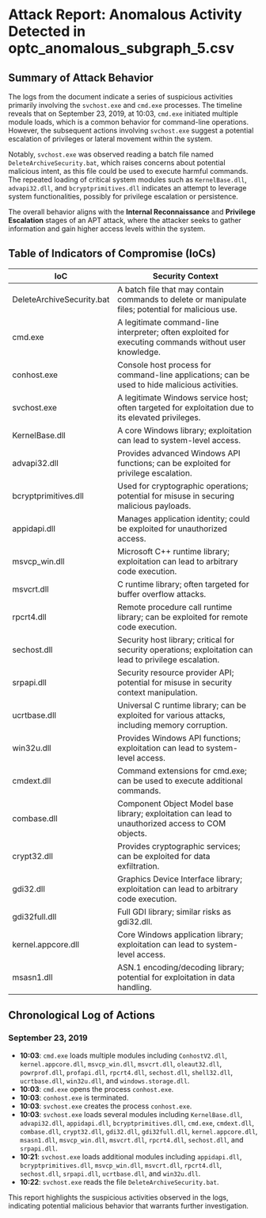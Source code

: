 # Attack Report: Anomalous Activity Detected in optc_anomalous_subgraph_5.csv

## Summary of Attack Behavior

The logs from the document indicate a series of suspicious activities primarily involving the `svchost.exe` and `cmd.exe` processes. The timeline reveals that on September 23, 2019, at 10:03, `cmd.exe` initiated multiple module loads, which is a common behavior for command-line operations. However, the subsequent actions involving `svchost.exe` suggest a potential escalation of privileges or lateral movement within the system.

Notably, `svchost.exe` was observed reading a batch file named `DeleteArchiveSecurity.bat`, which raises concerns about potential malicious intent, as this file could be used to execute harmful commands. The repeated loading of critical system modules such as `KernelBase.dll`, `advapi32.dll`, and `bcryptprimitives.dll` indicates an attempt to leverage system functionalities, possibly for privilege escalation or persistence.

The overall behavior aligns with the **Internal Reconnaissance** and **Privilege Escalation** stages of an APT attack, where the attacker seeks to gather information and gain higher access levels within the system.

## Table of Indicators of Compromise (IoCs)

| IoC                          | Security Context                                                                                     |
|------------------------------|------------------------------------------------------------------------------------------------------|
| DeleteArchiveSecurity.bat    | A batch file that may contain commands to delete or manipulate files; potential for malicious use.  |
| cmd.exe                      | A legitimate command-line interpreter; often exploited for executing commands without user knowledge.|
| conhost.exe                  | Console host process for command-line applications; can be used to hide malicious activities.        |
| svchost.exe                  | A legitimate Windows service host; often targeted for exploitation due to its elevated privileges.   |
| KernelBase.dll               | A core Windows library; exploitation can lead to system-level access.                               |
| advapi32.dll                 | Provides advanced Windows API functions; can be exploited for privilege escalation.                  |
| bcryptprimitives.dll         | Used for cryptographic operations; potential for misuse in securing malicious payloads.              |
| appidapi.dll                 | Manages application identity; could be exploited for unauthorized access.                           |
| msvcp_win.dll                | Microsoft C++ runtime library; exploitation can lead to arbitrary code execution.                    |
| msvcrt.dll                   | C runtime library; often targeted for buffer overflow attacks.                                      |
| rpcrt4.dll                   | Remote procedure call runtime library; can be exploited for remote code execution.                   |
| sechost.dll                  | Security host library; critical for security operations; exploitation can lead to privilege escalation.|
| srpapi.dll                   | Security resource provider API; potential for misuse in security context manipulation.              |
| ucrtbase.dll                 | Universal C runtime library; can be exploited for various attacks, including memory corruption.     |
| win32u.dll                   | Provides Windows API functions; exploitation can lead to system-level access.                        |
| cmdext.dll                   | Command extensions for cmd.exe; can be used to execute additional commands.                         |
| combase.dll                  | Component Object Model base library; exploitation can lead to unauthorized access to COM objects.   |
| crypt32.dll                  | Provides cryptographic services; can be exploited for data exfiltration.                            |
| gdi32.dll                    | Graphics Device Interface library; exploitation can lead to arbitrary code execution.                |
| gdi32full.dll                | Full GDI library; similar risks as gdi32.dll.                                                      |
| kernel.appcore.dll           | Core Windows application library; exploitation can lead to system-level access.                     |
| msasn1.dll                   | ASN.1 encoding/decoding library; potential for exploitation in data handling.                       |

## Chronological Log of Actions

### September 23, 2019

- **10:03**: `cmd.exe` loads multiple modules including `ConhostV2.dll`, `kernel.appcore.dll`, `msvcp_win.dll`, `msvcrt.dll`, `oleaut32.dll`, `powrprof.dll`, `profapi.dll`, `rpcrt4.dll`, `sechost.dll`, `shell32.dll`, `ucrtbase.dll`, `win32u.dll`, and `windows.storage.dll`.
- **10:03**: `cmd.exe` opens the process `conhost.exe`.
- **10:03**: `conhost.exe` is terminated.
- **10:03**: `svchost.exe` creates the process `conhost.exe`.
- **10:03**: `svchost.exe` loads several modules including `KernelBase.dll`, `advapi32.dll`, `appidapi.dll`, `bcryptprimitives.dll`, `cmd.exe`, `cmdext.dll`, `combase.dll`, `crypt32.dll`, `gdi32.dll`, `gdi32full.dll`, `kernel.appcore.dll`, `msasn1.dll`, `msvcp_win.dll`, `msvcrt.dll`, `rpcrt4.dll`, `sechost.dll`, and `srpapi.dll`.
- **10:21**: `svchost.exe` loads additional modules including `appidapi.dll`, `bcryptprimitives.dll`, `msvcp_win.dll`, `msvcrt.dll`, `rpcrt4.dll`, `sechost.dll`, `srpapi.dll`, `ucrtbase.dll`, and `win32u.dll`.
- **10:22**: `svchost.exe` reads the file `DeleteArchiveSecurity.bat`.

This report highlights the suspicious activities observed in the logs, indicating potential malicious behavior that warrants further investigation.